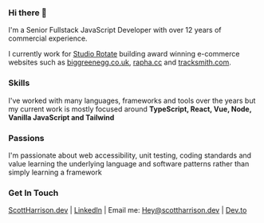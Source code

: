 ### Hi there 👋

I'm a Senior Fullstack JavaScript Developer with over 12 years of commercial experience.

I currently work for [Studio Rotate](https://studiorotate.com/) building award winning e-commerce websites such as [biggreenegg.co.uk](https://www.biggreenegg.co.uk/), [rapha.cc](https://www.rapha.cc/gb/en/) and [tracksmith.com](https://www.tracksmith.com/gb).

### Skills

I've worked with many languages, frameworks and tools over the years but my current work is mostly focused around **TypeScript, React, Vue, Node, Vanilla JavaScript and Tailwind**

### Passions

I'm passionate about web accessibility, unit testing, coding standards and value learning the underlying language and software patterns rather than simply learning a framework

### Get In Touch

[ScottHarrison.dev](https://scottharrison.dev/) | [LinkedIn](https://www.linkedin.com/in/scott-harrison-60904b93/) | Email me: [Hey@scottharrison.dev](mailto:Hey@scottharrison.dev) | [Dev.to](https://dev.to/scottharrisondev)
